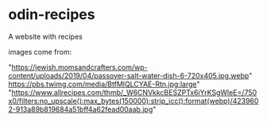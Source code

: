 # odin-recipes
A website with recipes 

images come from:

"https://jewish.momsandcrafters.com/wp-content/uploads/2019/04/passover-salt-water-dish-6-720x405.jpg.webp"
https://pbs.twimg.com/media/BtfMlQLCYAE-Rtn.jpg:large"
"https://www.allrecipes.com/thmb/_W6CNVkkcBESZPTx6iYrKSgWleE=/750x0/filters:no_upscale():max_bytes(150000):strip_icc():format(webp)/4239602-913a89b819684a51bff4a62fead00aab.jpg" 

 